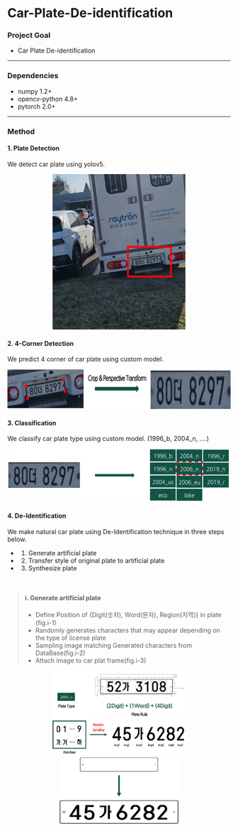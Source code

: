 # Car-Plate-De-identification

### Project Goal
- Car Plate De-identification
--------------

### Dependencies
- numpy 1.2+
- opencv-python 4.8+
- pytorch 2.0+
--------------

### Method
#### 1. Plate Detection
We detect car plate using yolov5.<br>
<p align="center">
  <img src="./results/plate detection.jpg" width="300" height="350"/>
</p>

#### 2. 4-Corner Detection
We predict 4 corner of car plate using custom model.<br>
<p align="center">
  <img src="./results/4 corner detection.png" width="700" height="90"/>
</p>

#### 3. Classification
We classify car plate type using custom model. (1996_b, 2004_n, ....)<br>
<p align="center">
  <img src="./results/classification.png" width="500" height="120"/>
</p>

#### 4. De-Identification
We make natural car plate using De-Identification technique in three steps below.<br>
- 1. Generate artificial plate
- 2. Transfer style of original plate to artificial plate
- 3. Synthesize plate

<br>

> #### i. Generate artificial plate
> - Define Position of {Digit(숫자), Word(문자), Region(지역)} in plate (fig.i-1)<br>
> - Randomly generates characters that may appear depending on the type of license plate<br>
> - Sampling image matching Generated characters from DataBase(fig.i-2)<br>
> - Attach image to car plat frame(fig.i-3)
<p align="center">
  <img src="./results/de identification1.png" width="300" height="110"/>
  <img src="./results/de identification2.png" width="300" height="80"/>
  <img src="./results/de identification3.png" width="270" height="150"/>
</p>


